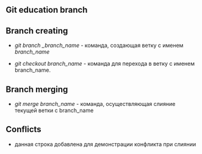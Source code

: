 ## Git education branch

## Branch creating

* *git branch _branch_name* - команда, создающая ветку с именем *branch_name*

 * *git checkout branch_name* - команда для перехода в ветку с именем branch_name.
 
## Branch merging

* *git merge branch_name* - команда, осуществляющая слияние текущей ветки с branch_name

## Conflicts

* данная строка добавлена для демонстрации конфликта при слиянии